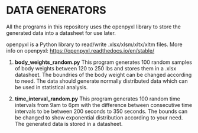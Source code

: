 # DATA GENERATORS

All the programs in this repository uses the openpyxl library to store the generated data into a datasheet for use later.

openpyxl is a Python library to read/write .xlsx/xlsm/xltx/xltm files.
More info on openpyxl: https://openpyxl.readthedocs.io/en/stable/

1. **body_weights_random.py**
    This program generates 100 random samples of body weights between 120 to 250 lbs and stores them in a .xlsx datasheet. The boundries of the body weight can be changed according to need. The data should generate normally distributed data 
which can be used in statistical analysis.

2. **time_interval_random.py**
    This program generates 100 random time intervals from 9am to 6pm with the difference between consecutive time intervals to be between 200 seconds to 350 seconds. The bounds can be changed to show exponential distribution according to your need. The generated data is stored in a datasheet.


    
